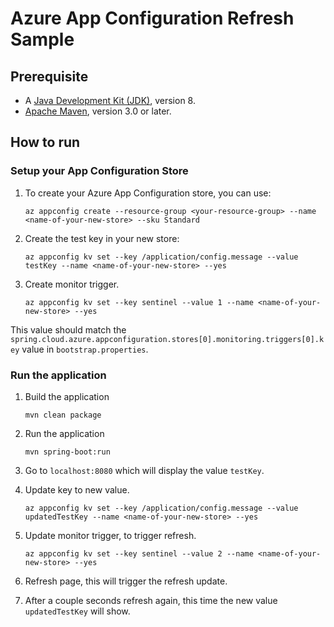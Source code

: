 # Azure App Configuration Refresh Sample

## Prerequisite

* A [Java Development Kit (JDK)](https://docs.microsoft.com/java/azure/jdk/?view=azure-java-stable), version 8.
* [Apache Maven](http://maven.apache.org/), version 3.0 or later.

## How to run

### Setup your App Configuration Store

1. To create your Azure App Configuration store, you can use:

    ```azurecli
    az appconfig create --resource-group <your-resource-group> --name <name-of-your-new-store> --sku Standard
    ```

1. Create the test key in your new store:

    ```azurecli
    az appconfig kv set --key /application/config.message --value testKey --name <name-of-your-new-store> --yes
    ```

1. Create monitor trigger.

    ```azurecli
    az appconfig kv set --key sentinel --value 1 --name <name-of-your-new-store> --yes
    ```

This value should match the `spring.cloud.azure.appconfiguration.stores[0].monitoring.triggers[0].key` value in `bootstrap.properties`.

### Run the application

1. Build the application

    ```console
    mvn clean package
    ```

1. Run the application

    ```console
    mvn spring-boot:run
    ```

1. Go to `localhost:8080` which will display the value `testKey`.

1. Update key to new value.

    ```azurecli
    az appconfig kv set --key /application/config.message --value updatedTestKey --name <name-of-your-new-store> --yes
    ```

1. Update monitor trigger, to trigger refresh.

    ```azurecli
    az appconfig kv set --key sentinel --value 2 --name <name-of-your-new-store> --yes
    ```

1. Refresh page, this will trigger the refresh update.

1. After a couple seconds refresh again, this time the new value `updatedTestKey` will show.